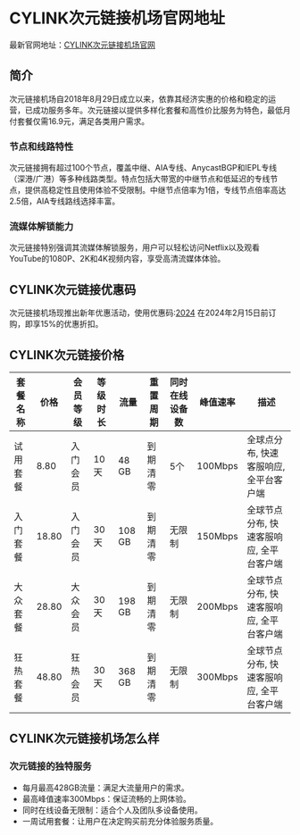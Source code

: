 # CYLINK次元链接机场官网地址

最新官网地址：[CYLINK次元链接机场官网](https://次元.net/auth/register?code=o5hn)


## 简介

次元链接机场自2018年8月29日成立以来，依靠其经济实惠的价格和稳定的运营，已成功服务多年。次元链接以提供多样化套餐和高性价比服务为特色，最低月付套餐仅需16.9元，满足各类用户需求。

### 节点和线路特性
次元链接拥有超过100个节点，覆盖中继、AIA专线、AnycastBGP和IEPL专线（深港/广港）等多种线路类型。特点包括大带宽的中继节点和低延迟的专线节点，提供高稳定性且使用体验不受限制。中继节点倍率为1倍，专线节点倍率高达2.5倍，AIA专线路线选择丰富。

### 流媒体解锁能力
次元链接特别强调其流媒体解锁服务，用户可以轻松访问Netflix以及观看YouTube的1080P、2K和4K视频内容，享受高清流媒体体验。



## CYLINK次元链接优惠码

次元链接机场现推出新年优惠活动，使用优惠码:[2024](https://次元.net/auth/register?code=o5hn) 在2024年2月15日前订购，即享15%的优惠折扣。


## CYLINK次元链接价格

| 套餐名称 | 价格  | 会员等级 | 等级时长 | 流量   | 重置周期 | 同时在线设备数 | 峰值速率 | 描述                     |
|--------|-----|-------|-------|------|-------|----------|------|------------------------|
| 试用套餐  | 8.80 | 入门会员  | 10 天   | 48 GB | 到期清零 | 5个       | 100Mbps | 全球点分布, 快速客服响应, 全平台客户端 |
| 入门套餐  | 18.80| 入门会员  | 30 天   | 108 GB| 到期清零 | 无限制     | 150Mbps | 全球节点分布, 快速客服响应, 全平台客户端 |
| 大众套餐  | 28.80| 大众会员  | 30 天   | 198 GB| 到期清零 | 无限制     | 200Mbps | 全球节点分布, 快速客服响应, 全平台客户端 |
| 狂热套餐  | 48.80| 狂热会员  | 30 天   | 368 GB| 到期清零 | 无限制     | 300Mbps | 全球节点分布, 快速客服响应, 全平台客户端 |

## CYLINK次元链接机场怎么样

### 次元链接的独特服务
- 每月最高428GB流量：满足大流量用户的需求。
- 最高峰值速率300Mbps：保证流畅的上网体验。
- 同时在线设备无限制：适合个人及团队多设备使用。
- 一周试用套餐：让用户在决定购买前充分体验服务质量。
